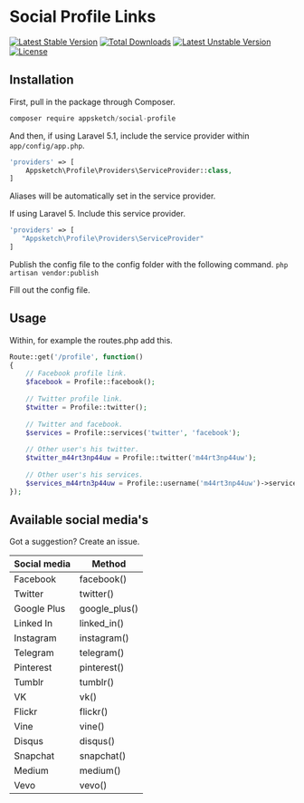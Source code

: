 # Social Profile Links

[![Latest Stable Version](https://poser.pugx.org/appsketch/social-profile/v/stable)](https://packagist.org/packages/appsketch/social-profile) [![Total Downloads](https://poser.pugx.org/appsketch/social-profile/downloads)](https://packagist.org/packages/appsketch/social-profile) [![Latest Unstable Version](https://poser.pugx.org/appsketch/social-profile/v/unstable)](https://packagist.org/packages/appsketch/social-profile) [![License](https://poser.pugx.org/appsketch/social-profile/license)](https://packagist.org/packages/appsketch/social-profile)

## Installation

First, pull in the package through Composer.

```js
composer require appsketch/social-profile
```

And then, if using Laravel 5.1, include the service provider within `app/config/app.php`.

```php
'providers' => [
    Appsketch\Profile\Providers\ServiceProvider::class,
]
```

Aliases will be automatically set in the service provider.

If using Laravel 5. Include this service provider.

```php
'providers' => [
   "Appsketch\Profile\Providers\ServiceProvider"
]
```

Publish the config file to the config folder with the following command.
`php artisan vendor:publish`

Fill out the config file.

## Usage

Within, for example the routes.php add this.

```php
Route::get('/profile', function()
{
    // Facebook profile link.
    $facebook = Profile::facebook();
    
    // Twitter profile link.
    $twitter = Profile::twitter();
    
    // Twitter and facebook.
    $services = Profile::services('twitter', 'facebook');
    
    // Other user's his twitter.
    $twitter_m44rt3np44uw = Profile::twitter('m44rt3np44uw');
    
    // Other user's his services.
    $services_m44rtn3p44uw = Profile::username('m44rt3np44uw')->services('twitter', 'facebook');
});
```

## Available social media's

Got a suggestion? Create an issue. 

| Social media | Method        |
| ------------ |---------------|
| Facebook     | facebook()    |
| Twitter      | twitter()     |
| Google Plus  | google_plus() |
| Linked In    | linked_in()   |
| Instagram    | instagram()   |
| Telegram     | telegram()    |
| Pinterest    | pinterest()   |
| Tumblr       | tumblr()      |
| VK           | vk()          |
| Flickr       | flickr()      |
| Vine         | vine()        |
| Disqus       | disqus()      |
| Snapchat     | snapchat()    |
| Medium       | medium()      |
| Vevo         | vevo()        |